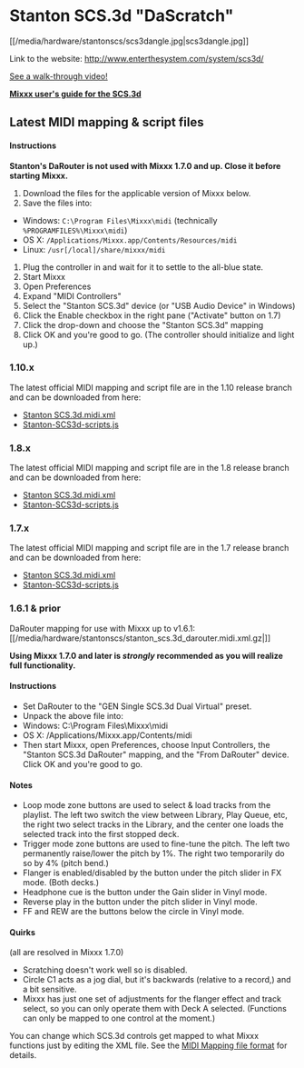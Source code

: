 # Stanton SCS.3d "DaScratch"

[[/media/hardware/stantonscs/scs3dangle.jpg|scs3dangle.jpg]]

Link to the website: <http://www.enterthesystem.com/system/scs3d/>

[See a walk-through video\!](http://www.youtube.com/watch?v=8DUpTikA8u0)

**[Mixxx user's guide for the SCS.3d](stanton_scs.3d_mixxx_user_guide)**

## Latest MIDI mapping & script files

#### Instructions

**Stanton's DaRouter is not used with Mixxx 1.7.0 and up. Close it
before starting Mixxx.**

1.  Download the files for the applicable version of Mixxx below.
2.  Save the files into:

<!-- end list -->

  - Windows: `C:\Program Files\Mixxx\midi` (technically
    `%PROGRAMFILES%\Mixxx\midi`)
  - OS X: `/Applications/Mixxx.app/Contents/Resources/midi`
  - Linux: `/usr[/local]/share/mixxx/midi`

<!-- end list -->

1.  Plug the controller in and wait for it to settle to the all-blue
    state.
2.  Start Mixxx
3.  Open Preferences
4.  Expand "MIDI Controllers"
5.  Select the "Stanton SCS.3d" device (or "USB Audio Device" in
    Windows)
6.  Click the Enable checkbox in the right pane ("Activate" button on
    1.7)
7.  Click the drop-down and choose the "Stanton SCS.3d" mapping
8.  Click OK and you're good to go. (The controller should initialize
    and light up.)

### 1.10.x

The latest official MIDI mapping and script file are in the 1.10 release
branch and can be downloaded from here:

  - [Stanton
    SCS.3d.midi.xml](http://bazaar.launchpad.net/~mixxxdevelopers/mixxx/release-1.10.x/download/head:/mixxxresmidistantons-20090212032424-9h29294ehh1322b2-346/Stanton%20SCS.3d.midi.xml)
  - [Stanton-SCS3d-scripts.js](http://bazaar.launchpad.net/~mixxxdevelopers/mixxx/release-1.10.x/download/head:/mixxxresmidistantons-20090212032424-9h29294ehh1322b2-347/Stanton-SCS3d-scripts.js)

### 1.8.x

The latest official MIDI mapping and script file are in the 1.8 release
branch and can be downloaded from here:

  - [Stanton
    SCS.3d.midi.xml](http://bazaar.launchpad.net/%7Emixxxdevelopers/mixxx/release-1.8.x/download/head%3A/mixxxresmidistantons-20090212032424-9h29294ehh1322b2-346/Stanton%20SCS.3d.midi.xml)
  - [Stanton-SCS3d-scripts.js](http://bazaar.launchpad.net/%7Emixxxdevelopers/mixxx/release-1.8.x/download/head%3A/mixxxresmidistantons-20090212032424-9h29294ehh1322b2-347/Stanton-SCS3d-scripts.js)

### 1.7.x

The latest official MIDI mapping and script file are in the 1.7 release
branch and can be downloaded from here:

  - [Stanton
    SCS.3d.midi.xml](http://bazaar.launchpad.net/%7Emixxxdevelopers/mixxx/release-1.6.2/download/head%3A/mixxxresmidistantons-20090212032424-9h29294ehh1322b2-346/Stanton%20SCS.3d.midi.xml)
  - [Stanton-SCS3d-scripts.js](http://bazaar.launchpad.net/%7Emixxxdevelopers/mixxx/release-1.6.2/download/head%3A/mixxxresmidistantons-20090212032424-9h29294ehh1322b2-347/Stanton-SCS3d-scripts.js)

### 1.6.1 & prior

DaRouter mapping for use with Mixxx up to v1.6.1:
[[/media/hardware/stantonscs/stanton_scs.3d_darouter.midi.xml.gz|]]

**Using Mixxx 1.7.0 and later is *strongly* recommended as you will
realize full functionality.**

#### Instructions

  - Set DaRouter to the "GEN Single SCS.3d Dual Virtual" preset.
  - Unpack the above file into:
  - Windows: C:\\Program Files\\Mixxx\\midi
  - OS X: /Applications/Mixxx.app/Contents/midi
  - Then start Mixxx, open Preferences, choose Input Controllers, the
    "Stanton SCS.3d DaRouter" mapping, and the "From DaRouter" device.
    Click OK and you're good to go.

#### Notes

  - Loop mode zone buttons are used to select & load tracks from the
    playlist. The left two switch the view between Library, Play Queue,
    etc, the right two select tracks in the Library, and the center one
    loads the selected track into the first stopped deck.
  - Trigger mode zone buttons are used to fine-tune the pitch. The left
    two permanently raise/lower the pitch by 1%. The right two
    temporarily do so by 4% (pitch bend.)
  - Flanger is enabled/disabled by the button under the pitch slider in
    FX mode. (Both decks.)
  - Headphone cue is the button under the Gain slider in Vinyl mode.
  - Reverse play in the button under the pitch slider in Vinyl mode.
  - FF and REW are the buttons below the circle in Vinyl mode.

#### Quirks

(all are resolved in Mixxx 1.7.0)

  - Scratching doesn't work well so is disabled.
  - Circle C1 acts as a jog dial, but it's backwards (relative to a
    record,) and a bit sensitive.
  - Mixxx has just one set of adjustments for the flanger effect and
    track select, so you can only operate them with Deck A selected.
    (Functions can only be mapped to one control at the moment.)

You can change which SCS.3d controls get mapped to what Mixxx functions
just by editing the XML file. See the [MIDI Mapping file
format](midi_controller_mapping_file_format) for details.
